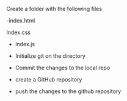 Create a folder with the following files  

-index.html 

Index.css 

- index.js 

-  Initialize git on the directory 

- Commit the changes to the local repo 

- create a GitHub repository 

- push the changes to the github repository 